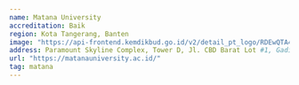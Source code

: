 ```yaml
---
name: Matana University
accreditation: Baik
region: Kota Tangerang, Banten
image: "https://api-frontend.kemdikbud.go.id/v2/detail_pt_logo/RDEwQTA4MTMtRUJCQy00NzA1LTgwREUtOTJBQjQ3NUVDOEFF"
address: Paramount Skyline Complex, Tower D, Jl. CBD Barat Lot #1, Gading Serpong, Tanger
url: "https://matanauniversity.ac.id/"
tag: matana
---
```

